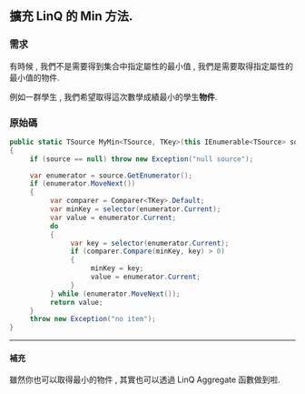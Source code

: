 ## 擴充 LinQ 的 Min 方法.

### 需求
有時候 , 我們不是需要得到集合中指定屬性的最小值 , 我們是需要取得指定屬性的最小值的物件.

例如一群學生 , 我們希望取得這次數學成績最小的學生**物件**.

### 原始碼
```C#
public static TSource MyMin<TSource, TKey>(this IEnumerable<TSource> source, Func<TSource, TKey> selector)
{
     if (source == null) throw new Exception("null source");

     var enumerator = source.GetEnumerator();
     if (enumerator.MoveNext())
     {
          var comparer = Comparer<TKey>.Default;
          var minKey = selector(enumerator.Current);
          var value = enumerator.Current;
          do
          {
               var key = selector(enumerator.Current);
               if (comparer.Compare(minKey, key) > 0)
               {
                    minKey = key;
                    value = enumerator.Current;
               }
          } while (enumerator.MoveNext());
          return value;
     }
     throw new Exception("no item");
}
```
---
#### 補充
雖然你也可以取得最小的物件 , 其實也可以透過 LinQ Aggregate 函數做到啦.